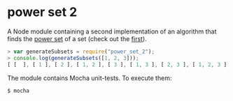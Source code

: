 # power set 2
A Node module containing a second implementation of an algorithm that finds the
[power set](http://en.wikipedia.org/wiki/Power_set) of a set (check out the [first](../power_set)).

```javascript
> var generateSubsets = require("power_set_2");
> console.log(generateSubsets([1, 2, 3]));
[ [  ], [ 1 ], [ 2 ], [ 1, 2 ], [ 3 ], [ 1, 3 ], [ 2, 3 ], [ 1, 2, 3 ] ]
```

The module contains Mocha unit-tests. To execute them:

```bash
$ mocha
```
